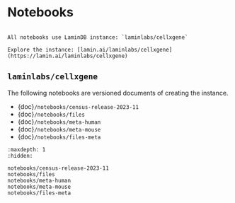 # Notebooks

```{note}

All notebooks use LaminDB instance: `laminlabs/cellxgene`

Explore the instance: [lamin.ai/laminlabs/cellxgene](https://lamin.ai/laminlabs/cellxgene)
```

## `laminlabs/cellxgene`

The following notebooks are versioned documents of creating the instance.

- {doc}`/notebooks/census-release-2023-11`
- {doc}`/notebooks/files`
- {doc}`/notebooks/meta-human`
- {doc}`/notebooks/meta-mouse`
- {doc}`/notebooks/files-meta`

```{toctree}
:maxdepth: 1
:hidden:

notebooks/census-release-2023-11
notebooks/files
notebooks/meta-human
notebooks/meta-mouse
notebooks/files-meta
```
